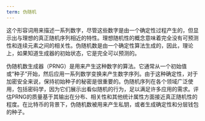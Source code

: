 ```yaml
---
term: 伪随机
---
```


这个形容词用来描述一系列数字，尽管这些数字是由一个确定性过程产生的，但显示出与理想的真正随机序列相近的特性。理想随机性的概念意味着完全没有可预测性和连续元素之间的相关性。伪随机数是由一个确定性算法生成的，因此，理论上，如果知道生成器的初始状态，它是完全可以预测的。

伪随机数生成器（PRNG）是用来产生这种数字的算法。它通常从一个初始值或“种子”开始，然后应用一系列数学变换来产生数字序列。由于这种确定性，对于加密安全来说，保持初始种子的秘密是很重要的。伪随机序列在各个领域广泛使用，包括密码学，因为它们展示出看似随机的行为，足以满足许多应用的需求。评估PRNG的质量基于其输出在分布、相关性和其他统计属性方面接近真正随机性的程度。在比特币的背景下，伪随机数被用来产生私钥，或者生成确定性和分层钱包的种子。